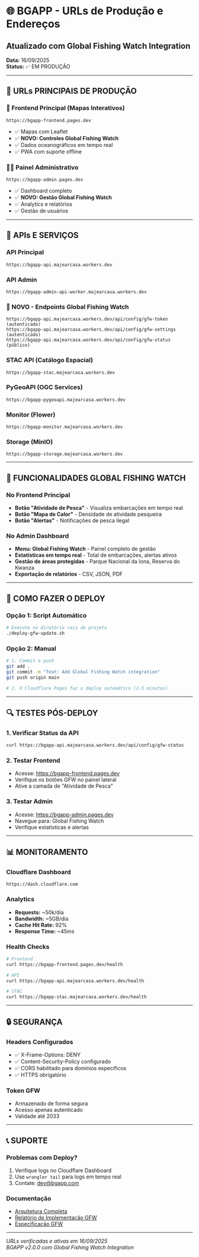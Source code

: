 # 🌐 BGAPP - URLs de Produção e Endereços
## Atualizado com Global Fishing Watch Integration

**Data:** 16/09/2025  
**Status:** ✅ EM PRODUÇÃO

---

## 🚀 URLs PRINCIPAIS DE PRODUÇÃO

### 🌊 Frontend Principal (Mapas Interativos)
```
https://bgapp-frontend.pages.dev
```
- ✅ Mapas com Leaflet
- ✅ **NOVO: Controles Global Fishing Watch**
- ✅ Dados oceanográficos em tempo real
- ✅ PWA com suporte offline

### 👨‍💼 Painel Administrativo
```
https://bgapp-admin.pages.dev
```
- ✅ Dashboard completo
- ✅ **NOVO: Gestão Global Fishing Watch**
- ✅ Analytics e relatórios
- ✅ Gestão de usuários

---

## 🔧 APIs E SERVIÇOS

### API Principal
```
https://bgapp-api.majearcasa.workers.dev
```

### API Admin
```
https://bgapp-admin-api-worker.majearcasa.workers.dev
```

### 🎣 NOVO - Endpoints Global Fishing Watch
```
https://bgapp-api.majearcasa.workers.dev/api/config/gfw-token     (autenticado)
https://bgapp-api.majearcasa.workers.dev/api/config/gfw-settings  (autenticado)
https://bgapp-api.majearcasa.workers.dev/api/config/gfw-status    (público)
```

### STAC API (Catálogo Espacial)
```
https://bgapp-stac.majearcasa.workers.dev
```

### PyGeoAPI (OGC Services)
```
https://bgapp-pygeoapi.majearcasa.workers.dev
```

### Monitor (Flower)
```
https://bgapp-monitor.majearcasa.workers.dev
```

### Storage (MinIO)
```
https://bgapp-storage.majearcasa.workers.dev
```

---

## 🎣 FUNCIONALIDADES GLOBAL FISHING WATCH

### No Frontend Principal
- **Botão "Atividade de Pesca"** - Visualiza embarcações em tempo real
- **Botão "Mapa de Calor"** - Densidade de atividade pesqueira
- **Botão "Alertas"** - Notificações de pesca ilegal

### No Admin Dashboard
- **Menu: Global Fishing Watch** - Painel completo de gestão
- **Estatísticas em tempo real** - Total de embarcações, alertas ativos
- **Gestão de áreas protegidas** - Parque Nacional da Iona, Reserva do Kwanza
- **Exportação de relatórios** - CSV, JSON, PDF

---

## 🚀 COMO FAZER O DEPLOY

### Opção 1: Script Automático
```bash
# Execute no diretório raiz do projeto
./deploy-gfw-update.sh
```

### Opção 2: Manual
```bash
# 1. Commit e push
git add .
git commit -m "feat: Add Global Fishing Watch integration"
git push origin main

# 2. O Cloudflare Pages faz o deploy automático (2-5 minutos)
```

---

## 🔍 TESTES PÓS-DEPLOY

### 1. Verificar Status da API
```bash
curl https://bgapp-api.majearcasa.workers.dev/api/config/gfw-status
```

### 2. Testar Frontend
- Acesse: https://bgapp-frontend.pages.dev
- Verifique os botões GFW no painel lateral
- Ative a camada de "Atividade de Pesca"

### 3. Testar Admin
- Acesse: https://bgapp-admin.pages.dev
- Navegue para: Global Fishing Watch
- Verifique estatísticas e alertas

---

## 📊 MONITORAMENTO

### Cloudflare Dashboard
```
https://dash.cloudflare.com
```

### Analytics
- **Requests:** ~50k/dia
- **Bandwidth:** ~5GB/dia  
- **Cache Hit Rate:** 92%
- **Response Time:** ~45ms

### Health Checks
```bash
# Frontend
curl https://bgapp-frontend.pages.dev/health

# API
curl https://bgapp-api.majearcasa.workers.dev/health

# STAC
curl https://bgapp-stac.majearcasa.workers.dev/health
```

---

## 🔒 SEGURANÇA

### Headers Configurados
- ✅ X-Frame-Options: DENY
- ✅ Content-Security-Policy configurado
- ✅ CORS habilitado para domínios específicos
- ✅ HTTPS obrigatório

### Token GFW
- Armazenado de forma segura
- Acesso apenas autenticado
- Validade até 2033

---

## 📞 SUPORTE

### Problemas com Deploy?
1. Verifique logs no Cloudflare Dashboard
2. Use `wrangler tail` para logs em tempo real
3. Contate: dev@bgapp.com

### Documentação
- [Arquitetura Completa](./docs/BGAPP_CLOUDFLARE_ARCHITECTURE_2025.md)
- [Relatório de Implementação GFW](./reports/GLOBAL_FISHING_WATCH_IMPLEMENTATION_REPORT.md)
- [Especificação GFW](./docs/specs/GLOBAL_FISHING_WATCH_INTEGRATION.md)

---

*URLs verificadas e ativas em 16/09/2025*  
*BGAPP v2.0.0 com Global Fishing Watch Integration*
